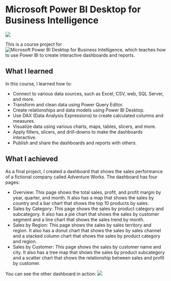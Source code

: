 # Microsoft Power BI Desktop for Business Intelligence
![](https://github.com/shayanrsh/PowerBI-Course/blob/main/Power%20Bi%20Udemy%20Course%20Project%20LQ.gif)

This is a course project for ![Microsoft Power BI Desktop for Business Intelligence](https://www.udemy.com/course/microsoft-power-bi-up-running-with-power-bi-desktop/), which teaches how to use Power BI to create interactive dashboards and reports.

## What I learned

In this course, I learned how to:

- Connect to various data sources, such as Excel, CSV, web, SQL Server, and more.
- Transform and clean data using Power Query Editor.
- Create relationships and data models using Power BI Desktop.
- Use DAX (Data Analysis Expressions) to create calculated columns and measures.
- Visualize data using various charts, maps, tables, slicers, and more.
- Apply filters, slicers, and drill-downs to make the dashboards interactive.
- Publish and share the dashboards and reports with others.

## What I achieved

As a final project, I created a dashboard that shows the sales performance of a fictional company called Adventure Works. The dashboard has four pages:

- Overview: This page shows the total sales, profit, and profit margin by year, quarter, and month. It also has a map that shows the sales by country and a bar chart that shows the top 10 products by sales.
- Sales by Category: This page shows the sales by product category and subcategory. It also has a pie chart that shows the sales by customer segment and a line chart that shows the sales trend by month.
- Sales by Region: This page shows the sales by sales territory and region. It also has a donut chart that shows the sales by sales channel and a stacked column chart that shows the sales by product category and region.
- Sales by Customer: This page shows the sales by customer name and city. It also has a tree map that shows the sales by product subcategory and a scatter chart that shows the relationship between sales and profit by customer.

You can see the other dashboard in action:
![](https://github.com/shayanrsh/PowerBI-Course/blob/main/MavenMarket_HQ.gif)


